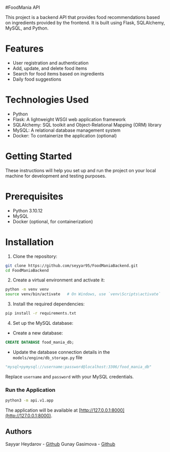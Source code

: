 #FoodMania API

This project is a backend API that provides food recommendations based on ingredients provided by the frontend. It is built using Flask, SQLAlchemy, MySQL, and Python.

# Features
* User registration and authentication
* Add, update, and delete food items
* Search for food items based on ingredients
* Daily food suggestions

# Technologies Used
* Python
* Flask: A lightweight WSGI web application framework
* SQLAlchemy: SQL toolkit and Object-Relational Mapping (ORM) library
* MySQL: A relational database management system
* Docker: To containerize the application (optional)

# Getting Started
These instructions will help you set up and run the project on your local machine for development and testing purposes.

# Prerequisites
* Python 3.10.12
* MySQL
* Docker (optional, for containerization)

# Installation
1. Clone the repository:
```bash
git clone https://github.com/seyyar95/FoodManiaBackend.git
cd FoodManiaBackend
```

2. Create a virtual environment and activate it:
```bash
python -m venv venv
source venv/bin/activate   # On Windows, use `venv\Scripts\activate`
```

3. Install the required dependencies:
```bash
pip install -r requirements.txt
```

4. Set up the MySQL database:
* Create a new database:
```sql
CREATE DATABASE food_mania_db;
```
* Update the database connection details in the `models/engine/db_storage.py` file
```python
"mysql+pymysql://username:password@localhost:3306/food_mania_db"
```
Replace `username` and `password` with your MySQL credentials.

### Run the Application
```bash
python3 -m api.v1.app
```
The application will be available at [http://127.0.0.1:8000](http://127.0.0.1:8000).

## Authors
Sayyar Heydarov - [Github](https://github.com/seyyar95)
Gunay Gasimova - [Github](https://github.com/LGunay)
